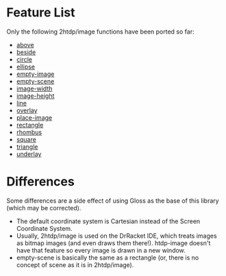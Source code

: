 # Feature List

Only the following 2htdp/image functions have been ported so far:

* [above](https://docs.racket-lang.org/teachpack/2htdpimage.html#%28def._%28%28lib._2htdp%2Fimage..rkt%29._above%29%29)
* [beside](https://docs.racket-lang.org/teachpack/2htdpimage.html#%28def._%28%28lib._2htdp%2Fimage..rkt%29._beside%29%29)
* [circle](https://docs.racket-lang.org/teachpack/2htdpimage.html#%28def._%28%28lib._2htdp%2Fimage..rkt%29._circle%29%29)
* [ellipse](https://docs.racket-lang.org/teachpack/2htdpimage.html#%28def._%28%28lib._2htdp%2Fimage..rkt%29._ellipse%29%29)
* [empty-image](https://docs.racket-lang.org/teachpack/2htdpimage.html#%28def._%28%28lib._2htdp%2Fimage..rkt%29._empty-image%29%29)
* [empty-scene](https://docs.racket-lang.org/teachpack/2htdpimage.html#%28def._%28%28lib._2htdp%2Fimage..rkt%29._empty-scene%29%29)
* [image-width](https://docs.racket-lang.org/teachpack/2htdpimage.html#%28def._%28%28lib._2htdp%2Fimage..rkt%29._image-width%29%29)
* [image-height](https://docs.racket-lang.org/teachpack/2htdpimage.html#%28def._%28%28lib._2htdp%2Fimage..rkt%29._image-height%29%29)
* [line](https://docs.racket-lang.org/teachpack/2htdpimage.html#%28def._%28%28lib._2htdp%2Fimage..rkt%29._line%29%29)
* [overlay](https://docs.racket-lang.org/teachpack/2htdpimage.html#%28def._%28%28lib._2htdp%2Fimage..rkt%29._overlay%29%29)
* [place-image](https://docs.racket-lang.org/teachpack/2htdpimage.html#%28def._%28%28lib._2htdp%2Fimage..rkt%29._place-image%29%29)
* [rectangle](https://docs.racket-lang.org/teachpack/2htdpimage.html#%28def._%28%28lib._2htdp%2Fimage..rkt%29._rectangle%29%29)
* [rhombus](https://docs.racket-lang.org/teachpack/2htdpimage.html#%28def._%28%28lib._2htdp%2Fimage..rkt%29._rhombus%29%29)
* [square](https://docs.racket-lang.org/teachpack/2htdpimage.html#%28def._%28%28lib._2htdp%2Fimage..rkt%29._square%29%29)
* [triangle](https://docs.racket-lang.org/teachpack/2htdpimage.html#%28def._%28%28lib._2htdp%2Fimage..rkt%29._triangle%29%29)
* [underlay](https://docs.racket-lang.org/teachpack/2htdpimage.html#%28def._%28%28lib._2htdp%2Fimage..rkt%29._underlay%29%29)

# Differences

Some differences are a side effect of using Gloss as the base of this library (which may be corrected).

* The default coordinate system is Cartesian instead of the Screen Coordinate System.
* Usually, 2htdp/image is used on the DrRacket IDE, which treats images as bitmap images
  (and even draws them there!).
  htdp-image doesn't have that feature so every image is drawn in a new window.
* empty-scene is basically the same as a rectangle (or, there is no concept of scene as it is in 2htdp/image).
